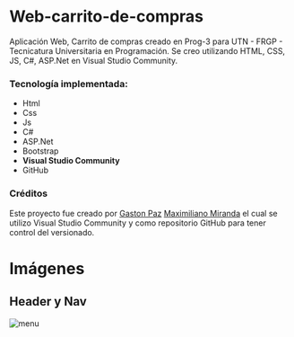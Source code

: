 # Web-carrito-de-compras

Aplicación Web, Carrito de compras creado en Prog-3 para UTN - FRGP - Tecnicatura Universitaria en Programación.
Se creo utilizando HTML, CSS, JS, C#, ASP.Net en Visual Studio Community.

### Tecnología implementada:

- Html
- Css
- Js
- C#
- ASP.Net
- Bootstrap
- **Visual Studio Community**
- GitHub

### Créditos

Este proyecto fue creado por [Gaston Paz](https://github.com/Gaston-Paz) [Maximiliano Miranda](https://github.com/Maxi-rpc) el cual se utilizo Visual Studio Community y como repositorio GitHub para tener control del versionado.

# Imágenes

## Header y Nav

![menu](/readme/)
